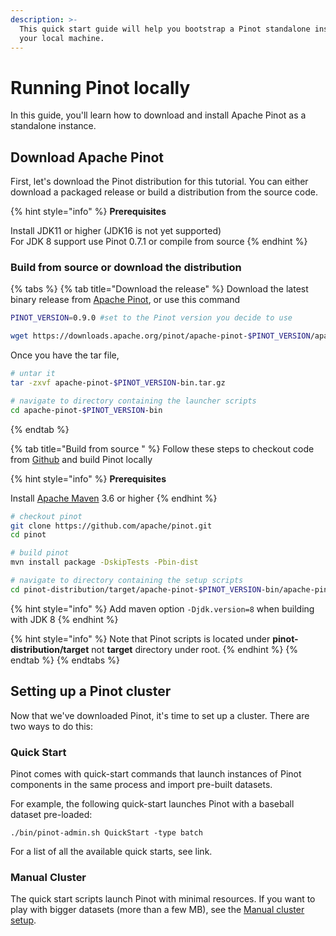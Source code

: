 ```yaml
---
description: >-
  This quick start guide will help you bootstrap a Pinot standalone instance on
  your local machine.
---
```


# Running Pinot locally

In this guide, you'll learn how to download and install Apache Pinot as a standalone instance.

## Download Apache Pinot

First, let's download the Pinot distribution for this tutorial. You can either download a packaged release or build a distribution from the source code.

{% hint style="info" %}
**Prerequisites**

Install JDK11 or higher (JDK16 is not yet supported)\
For JDK 8 support use Pinot 0.7.1 or compile from source
{% endhint %}

### Build from source or download the distribution

{% tabs %}
{% tab title="Download the release" %}
Download the latest binary release from [Apache Pinot](https://pinot.apache.org/download/), or use this command

```bash
PINOT_VERSION=0.9.0 #set to the Pinot version you decide to use

wget https://downloads.apache.org/pinot/apache-pinot-$PINOT_VERSION/apache-pinot-$PINOT_VERSION-bin.tar.gz
```

Once you have the tar file,

```bash
# untar it
tar -zxvf apache-pinot-$PINOT_VERSION-bin.tar.gz

# navigate to directory containing the launcher scripts
cd apache-pinot-$PINOT_VERSION-bin
```
{% endtab %}

{% tab title="Build from source " %}
Follow these steps to checkout code from [Github](https://github.com/apache/pinot) and build Pinot locally

{% hint style="info" %}
**Prerequisites**

Install [Apache Maven](https://maven.apache.org/install.html) 3.6 or higher
{% endhint %}

```bash
# checkout pinot
git clone https://github.com/apache/pinot.git
cd pinot

# build pinot
mvn install package -DskipTests -Pbin-dist

# navigate to directory containing the setup scripts
cd pinot-distribution/target/apache-pinot-$PINOT_VERSION-bin/apache-pinot-$PINOT_VERSION-bin
```

{% hint style="info" %}
Add maven option `-Djdk.version=8` when building with JDK 8
{% endhint %}

{% hint style="info" %}
Note that Pinot scripts is located under **pinot-distribution/target** not **target** directory under root.
{% endhint %}
{% endtab %}
{% endtabs %}

## Setting up a Pinot cluster

Now that we've downloaded Pinot, it's time to set up a cluster. There are two ways to do this:

### Quick Start

Pinot comes with quick-start commands that launch instances of Pinot components in the same process and import pre-built datasets.&#x20;

For example, the following quick-start launches Pinot with a baseball dataset pre-loaded:

```
./bin/pinot-admin.sh QuickStart -type batch
```

For a list of all the available quick starts, see link.

### Manual Cluster

The quick start scripts launch Pinot with minimal resources. If you want to play with bigger datasets (more than a few MB), see the [Manual cluster setup](advanced-pinot-setup.md).&#x20;

